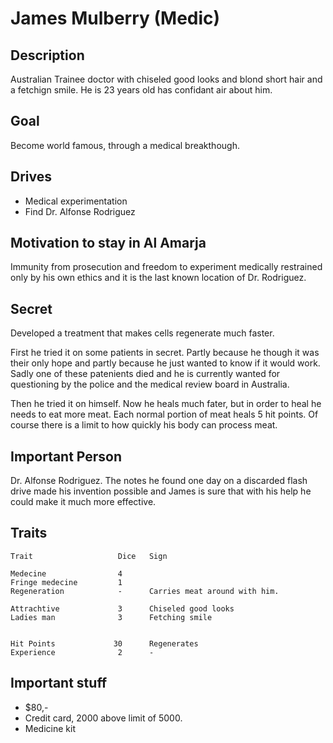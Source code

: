 James Mulberry (Medic)
======================

Description
-----------

Australian Trainee doctor with chiseled good looks and blond short hair and a fetchign smile. He
is 23 years old has confidant air about him.

Goal
----
Become world famous, through a medical breakthough.

Drives
------
- Medical experimentation
- Find Dr. Alfonse Rodriguez

Motivation to stay in Al Amarja
-------------------------------

Immunity from prosecution and freedom to experiment medically restrained only by his own ethics
and it is the last known location of Dr. Rodriguez.

Secret
------

Developed a treatment that makes cells regenerate much faster. 

First he tried it on some patients in secret. Partly because he though it was their only hope and
partly because he just wanted to know if it would work. Sadly one of these patenients died and he
is currently wanted for questioning by the police and the medical review board in Australia.

Then he tried it on himself. Now he heals much fater, but in order to heal he needs to eat more
meat. Each normal portion of meat heals 5 hit points. Of course there is a limit to how quickly
his body can process meat.

Important Person
----------------

Dr. Alfonse Rodriguez. The notes he found one day on a discarded flash drive made his invention
possible and James is sure that with his help he could make it much more effective.

Traits
------

    Trait                   Dice   Sign

    Medecine                4
    Fringe medecine         1
    Regeneration            -      Carries meat around with him.

    Attrachtive             3      Chiseled good looks
    Ladies man              3      Fetching smile


    Hit Points             30      Regenerates
    Experience              2      -

Important stuff
---------------

- $80,-
- Credit card, 2000 above limit of 5000.
- Medicine kit


